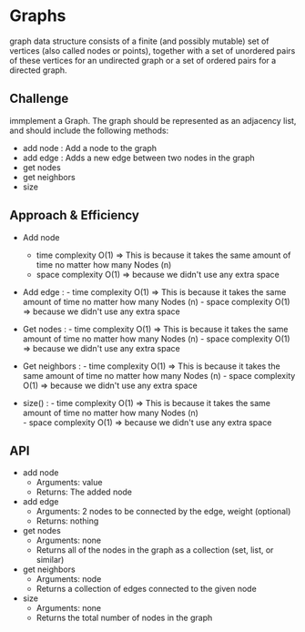 # Graphs
 graph data structure consists of a finite (and possibly mutable) set of vertices (also called nodes or points), together with a set of unordered pairs of these vertices for an undirected graph or a set of ordered pairs for a directed graph.

## Challenge
immplement a Graph. The graph should be represented as an adjacency list, and should include the following methods:
- add node : Add a node to the graph
- add edge : Adds a new edge between two nodes in the graph
- get nodes  
- get neighbors  
- size
   
## Approach & Efficiency

- Add node    
   -  time complexity O(1) => This is because it takes the same amount of time no matter how many Nodes (n)
   -  space complexity O(1) => because we didn't use any extra space  
             
- Add edge : -  time complexity O(1) => This is because it takes the same amount of time no matter how many Nodes (n) 
             -  space complexity O(1) => because we didn't use any extra space 
             
- Get nodes : -  time complexity O(1) => This is because it takes the same amount of time no matter how many Nodes (n)
              -  space complexity O(1) =>  because we didn't use any extra space 
              
- Get neighbors : -  time complexity O(1) => This is because it takes the same amount of time no matter how many Nodes (n)
                  -  space complexity O(1) => because we didn't use any extra space 
                  
- size()  : -  time complexity O(1) => This is because it takes the same amount of time no matter how many Nodes (n)  
            -  space complexity O(1) =>  because we didn't use any extra space 
            
## API
- add node
   - Arguments: value
   - Returns: The added node
- add edge 
   - Arguments: 2 nodes to be connected by the edge, weight (optional)
   - Returns: nothing
- get nodes
   - Arguments: none
   - Returns all of the nodes in the graph as a collection (set, list, or similar)
- get neighbors
   - Arguments: node
   - Returns a collection of edges connected to the given node
- size
   - Arguments: none
   - Returns the total number of nodes in the graph
